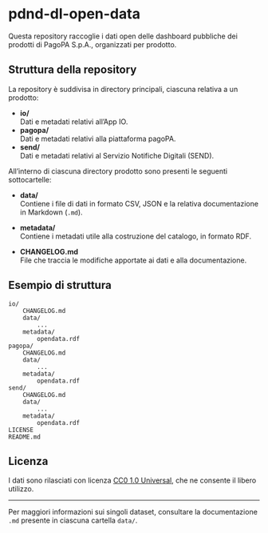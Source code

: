 # pdnd-dl-open-data
Questa repository raccoglie i dati open delle dashboard pubbliche dei prodotti di PagoPA S.p.A., organizzati per prodotto.

## Struttura della repository

La repository è suddivisa in directory principali, ciascuna relativa a un prodotto:

- **io/**  
	Dati e metadati relativi all’App IO.
- **pagopa/**  
	Dati e metadati relativi alla piattaforma pagoPA.
- **send/**  
	Dati e metadati relativi al Servizio Notifiche Digitali (SEND).

All’interno di ciascuna directory prodotto sono presenti le seguenti sottocartelle:

- **data/**  
	Contiene i file di dati in formato CSV, JSON e la relativa documentazione in Markdown (`.md`).

- **metadata/**  
	Contiene i metadati utile alla costruzione del catalogo, in formato RDF.

- **CHANGELOG.md**  
	File che traccia le modifiche apportate ai dati e alla documentazione.

## Esempio di struttura

```
io/
	CHANGELOG.md
	data/
		...
	metadata/
		opendata.rdf
pagopa/
	CHANGELOG.md
	data/
		...
	metadata/
        opendata.rdf
send/
	CHANGELOG.md
	data/
		...
	metadata/
        opendata.rdf
LICENSE
README.md
```

## Licenza

I dati sono rilasciati con licenza [CC0 1.0 Universal](LICENSE), che ne consente il libero utilizzo.

---
Per maggiori informazioni sui singoli dataset, consultare la documentazione `.md` presente in ciascuna cartella `data/`.
